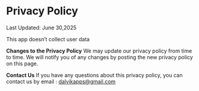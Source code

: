 # Privacy Policy
Last Updated:  June 30,2025

This app doesn’t collect user data

**Changes to the Privacy Policy**
We may update our privacy policy from time to time. We will notify you of any changes by posting the new privacy policy on this page.

**Contact Us**
If you have any questions about this privacy policy, you can contact us by email : dalvikapps@gmail.com
